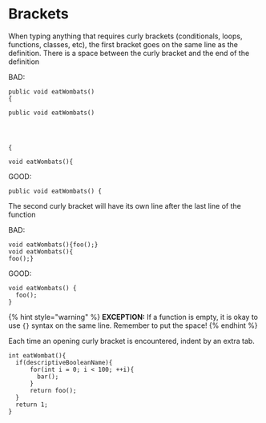 # Brackets

When typing anything that requires curly brackets \(conditionals, loops, functions, classes, etc\), the first bracket goes on the same line as the definition. There is a space between the curly bracket and the end of the definition

BAD:

```text
public void eatWombats()
{

public void eatWombats()




{

void eatWombats(){
```

GOOD:

```text
public void eatWombats() {
```

The second curly bracket will have its own line after the last line of the function

BAD:

```text
void eatWombats(){foo();}
void eatWombats(){
foo();}
```

GOOD:

```text
void eatWombats() {
  foo();
}
```

{% hint style="warning" %}
**EXCEPTION:** If a function is empty, it is okay to use `{}` syntax on the same line. Remember to put the space!
{% endhint %}

Each time an opening curly bracket is encountered, indent by an extra tab.

```text
int eatWombat(){
  if(descriptiveBooleanName){
      for(int i = 0; i < 100; ++i){
        bar();
      }
      return foo();
  }
  return 1;
}
```

